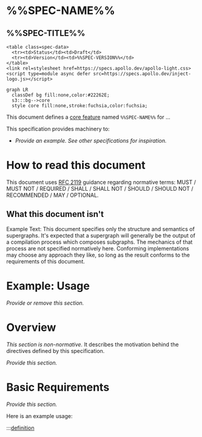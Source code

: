 # %%SPEC-NAME%%

<h2>%%SPEC-TITLE%%</h2>

```raw html
<table class=spec-data>
  <tr><td>Status</td><td>Draft</td>
  <tr><td>Version</td><td>%%SPEC-VERSION%%</td>
</table>
<link rel=stylesheet href=https://specs.apollo.dev/apollo-light.css>
<script type=module async defer src=https://specs.apollo.dev/inject-logo.js></script>
```

```mermaid diagram -- An example diagram
graph LR
  classDef bg fill:none,color:#22262E;
  s3:::bg-->core
  style core fill:none,stroke:fuchsia,color:fuchsia;
```

This document defines a [core feature](https://specs.apollo.dev/core) named `%%SPEC-NAME%%` for  ...

This specification provides machinery to:
- _Provide an example.  See other specifications for inspiration._

# How to read this document

This document uses [RFC 2119](https://www.ietf.org/rfc/rfc2119.txt) guidance regarding normative terms: MUST / MUST NOT / REQUIRED / SHALL / SHALL NOT / SHOULD / SHOULD NOT / RECOMMENDED / MAY / OPTIONAL.

## What this document isn't

Example Text: This document specifies only the structure and semantics of supergraphs. It's expected that a supergraph will generally be the output of a compilation process which composes subgraphs. The mechanics of that process are not specified normatively here. Conforming implementations may choose any approach they like, so long as the result conforms to the requirements of this document.

# Example: Usage

_Provide or remove this section._

# Overview

*This section is non-normative.* It describes the motivation behind the directives defined by this specification.

_Provide this section._

# Basic Requirements

_Provide this section._

Here is an example usage:

:::[definition](spec.graphql)
